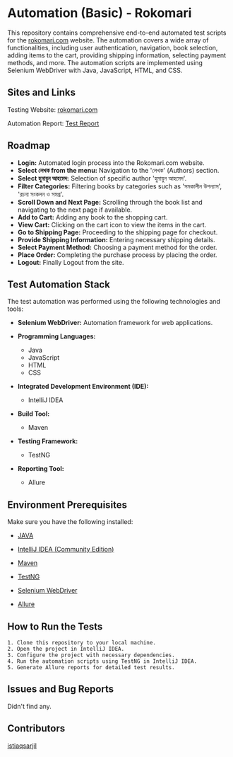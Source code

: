 
# Automation (Basic) - Rokomari

This repository contains comprehensive end-to-end automated test scripts for the [rokomari.com](https://www.rokomari.com/) website. The automation covers a wide array of functionalities, including user authentication, navigation, book selection, adding items to the cart, providing shipping information, selecting payment methods, and more. The automation scripts are implemented using Selenium WebDriver with Java, JavaScript, HTML, and CSS.
## Sites and Links

Testing Website: [rokomari.com](https://www.rokomari.com/)

Automation Report: [Test Report](https://rokomaritest.netlify.app/)
## Roadmap

- **Login:** Automated login process into the Rokomari.com website.
- **Select লেখক from the menu:** Navigation to the 'লেখক' (Authors) section.
- **Select হুমায়ুন আহমেদ:** Selection of specific author 'হুমায়ুন আহমেদ'.
- **Filter Categories:** Filtering books by categories such as 'সমকালীন উপন্যাস', 'রচনা সংকলন ও সমগ্র'.
- **Scroll Down and Next Page:** Scrolling through the book list and navigating to the next page if available.
- **Add to Cart:** Adding any book to the shopping cart.
- **View Cart:** Clicking on the cart icon to view the items in the cart.
- **Go to Shipping Page:** Proceeding to the shipping page for checkout.
- **Provide Shipping Information:** Entering necessary shipping details.
- **Select Payment Method:** Choosing a payment method for the order.
- **Place Order:** Completing the purchase process by placing the order.
- **Logout:** Finally Logout from the site.

## Test Automation Stack

The test automation was performed using the following technologies and tools:

- **Selenium WebDriver:** Automation framework for web applications.

- **Programming Languages:**
    - Java
    - JavaScript
    - HTML
    - CSS

- **Integrated Development Environment (IDE):**
    - IntelliJ IDEA

- **Build Tool:**
    - Maven

- **Testing Framework:**
    - TestNG

- **Reporting Tool:**
    - Allure
## Environment Prerequisites

Make sure you have the following installed:

- [JAVA](https://www.oracle.com/java/technologies/downloads/)

- [IntelliJ IDEA (Community Edition)](https://www.jetbrains.com/idea/download/)

- [Maven](https://maven.apache.org/download.cgi)

- [TestNG](https://testng.org/doc/download.html)

- [Selenium WebDriver](https://www.selenium.dev/downloads/)

- [Allure](https://docs.qameta.io/allure/)
## How to Run the Tests

    1. Clone this repository to your local machine.
    2. Open the project in IntelliJ IDEA.
    3. Configure the project with necessary dependencies.
    4. Run the automation scripts using TestNG in IntelliJ IDEA.
    5. Generate Allure reports for detailed test results.
## Issues and Bug Reports

Didn't find any.
## Contributors

[istiaqsarjil](https://github.com/istiaqsarjil)
